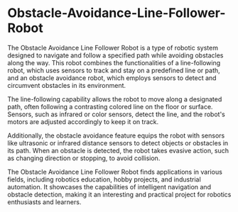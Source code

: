 # Obstacle-Avoidance-Line-Follower-Robot
The Obstacle Avoidance Line Follower Robot is a type of robotic system designed to navigate and follow a specified path while avoiding obstacles along the way. This robot combines the functionalities of a line-following robot, which uses sensors to track and stay on a predefined line or path, and an obstacle avoidance robot, which employs sensors to detect and circumvent obstacles in its environment.

The line-following capability allows the robot to move along a designated path, often following a contrasting colored line on the floor or surface. Sensors, such as infrared or color sensors, detect the line, and the robot's motors are adjusted accordingly to keep it on track.

Additionally, the obstacle avoidance feature equips the robot with sensors like ultrasonic or infrared distance sensors to detect objects or obstacles in its path. When an obstacle is detected, the robot takes evasive action, such as changing direction or stopping, to avoid collision.

The Obstacle Avoidance Line Follower Robot finds applications in various fields, including robotics education, hobby projects, and industrial automation. It showcases the capabilities of intelligent navigation and obstacle detection, making it an interesting and practical project for robotics enthusiasts and learners.
